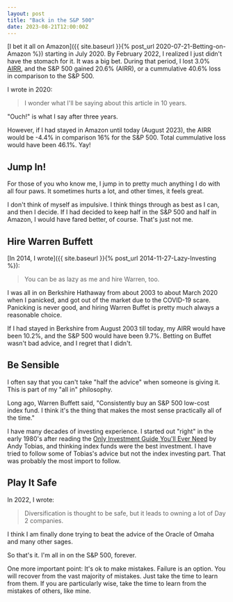 ```yaml
---
layout: post
title: "Back in the S&P 500"
date: 2023-08-21T12:00:00Z
---
```

[I bet it all on Amazon]({{ site.baseurl }}{% post_url 2020-07-21-Betting-on-Amazon %})
starting in July 2020. By February 2022, I realized I just didn't have
the stomach for it. It was a big bet. During that period, I lost 3.0%
[AIRR](https://www.bivio.com/site-help/bp/Investment_Performance_Report_Help),
and the S&P 500 gained 20.6% (AIRR), or a cummulative 40.6% loss in
comparison to the S&P 500.

I wrote in 2020:
> I wonder what I'll be saying about this article in 10 years.

"Ouch!" is what I say after three years.

However, if I had stayed in Amazon until today (August 2023), the AIRR
would be -4.4% in comparison 16% for the S&P 500. Total cummulative
loss would have been 46.1%. Yay!

## Jump In!

For those of you who know me, I jump in to pretty much anything I do
with all four paws. It sometimes hurts a lot, and other times, it
feels great.

I don't think of myself as impulsive. I think things through as best
as I can, and then I decide. If I had decided to keep half in the S&P
500 and half in Amazon, I would have fared better, of course. That's
just not me.

## Hire Warren Buffett

[In 2014, I wrote]({{ site.baseurl }}{% post_url 2014-11-27-Lazy-Investing %}):
> You can be as lazy as me and hire Warren, too.

I was all in on Berkshire Hathaway from about 2003 to about March 2020
when I panicked, and got out of the market due to the COVID-19
scare. Panicking is never good, and hiring Warren Buffet is pretty
much always a reasonable choice.

If I had stayed in Berkshire from August 2003 till today, my AIRR
would have been 10.2%, and the S&P 500 would have been 9.7%. Betting
on Buffet wasn't bad advice, and I regret that I didn't.

## Be Sensible

I often say that you can't take "half the advice" when someone is
giving it. This is part of my "all in" philosophy.

Long ago, Warren Buffett said, "Consistently buy an S&P 500 low-cost
index fund. I think it's the thing that makes the most sense
practically all of the time."

I have many decades of investing experience. I started out "right" in
the early 1980's after reading the
[Only Investment Guide You'll Ever Need](https://www.amazon.com/dp/B09YRRNCL3)
by Andy Tobias,
and thinking index funds were the best investment. I have tried to
follow some of Tobias's advice but not the index investing part. That
was probably the most import to follow.

## Play It Safe

In 2022, I wrote:
> Diversification is thought to be safe, but it leads to owning a lot of
> Day 2 companies.

I think I am finally done trying to beat the advice of the Oracle of
Omaha and many other sages.

So that's it. I'm all in on the S&P 500, forever.

One more important point: It's ok to make mistakes. Failure is an
option. You will recover from the vast majority of mistakes.
Just take the time to learn from them. If you are particularly wise,
take the time to learn from the mistakes of others, like mine.
